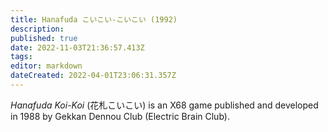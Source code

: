 ```yaml
---
title: Hanafuda こいこい-こいこい (1992)
description: 
published: true
date: 2022-11-03T21:36:57.413Z
tags: 
editor: markdown
dateCreated: 2022-04-01T23:06:31.357Z
---
```


_Hanafuda Koi-Koi_ (<span lang='ja'>花札こいこい</span>) is an X68 game published and developed in 1988 by Gekkan Dennou Club (Electric Brain Club).